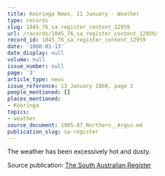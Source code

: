 ```yaml
---
title: Kooringa News, 11 January - Weather
type: records
slug: 1845_76_sa_register_content_12959
url: /records/1845_76_sa_register_content_12959/
record_id: 1845_76_sa_register_content_12959
date: '1860-01-13'
date_display: null
volume: null
issue_number: null
page: '3'
article_type: news
issue_reference: 13 January 1860, page 3
people_mentioned: []
places_mentioned:
- Kooringa
topics:
- weather
source_document: 1985-87_Northern__Argus.md
publication_slug: sa-register
---
```


The weather has been excessively hot and dusty.

Source publication: [The South Australian Register](/publications/sa-register/)
